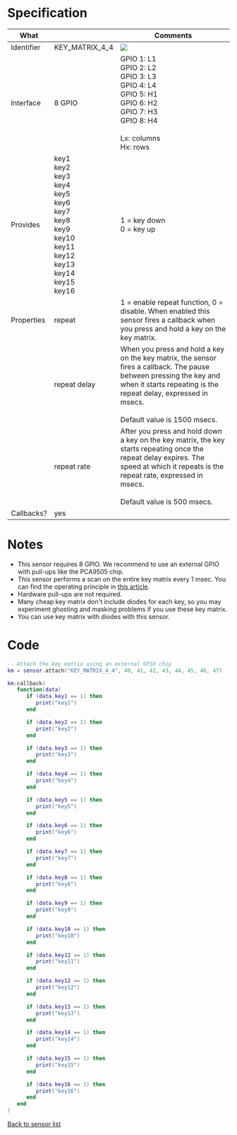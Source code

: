 # Specification

| What         |                | Comments                   |
|--------------|----------------|----------------------------|
| Identifier   | KEY_MATRIX_4_4 | ![](http://git.whitecatboard.org/key_matrix_4_4.png) |
| Interface    | 8 GPIO         | GPIO 1: L1<br/>GPIO 2: L2<br/>GPIO 3: L3<br/>GPIO 4: L4<br/>GPIO 5: H1<br/>GPIO 6: H2<br/>GPIO 7: H3<br/>GPIO 8: H4<br/><br/>Lx: columns<br/>Hx: rows |
| Provides     | key1<br/>key2<br/>key3<br/>key4<br/>key5<br/>key6<br/>key7<br/>key8<br/>key9<br/>key10<br/>key11<br/>key12<br/>key13<br/>key14<br/>key15<br/>key16<br/>             | 1 = key down<br/>0 = key up|
| Properties   | repeat           | 1 = enable repeat function, 0 = disable. When enabled this sensor fires a callback when you press and hold a key on the key matrix.                            |
|              | repeat delay     | When you press and hold a key on the key matrix, the sensor fires a callback. The pause between pressing the key and when it starts repeating is the repeat delay, expressed in msecs.<br/><br/>Default value is 1500 msecs.
|              | repeat rate      | After you press and hold down a key on the key matrix, the key starts repeating once the repeat delay expires. The speed at which it repeats is the repeat rate, expressed in msecs.<br/><br/>Default value is 500 msecs.
| Callbacks?   | yes            | |


# Notes

* This sensor requires 8 GPIO. We recommend to use an external GPIO with pull-ups like the PCA9505 chip.
* This sensor performs a scan on the entire key matrix every 1 msec. You can find the operating principle in [this article](http://pcbheaven.com/wikipages/How_Key_Matrices_Works/).
* Hardware pull-ups are not required.
* Many cheap key matrix don't include diodes for each key, so you may experiment ghosting and masking problems if you use these key matrix.
* You can use key matrix with diodes with this sensor.

# Code

```lua
-- Attach the key matrix using an external GPIO chip
km = sensor.attach("KEY_MATRIX_4_4", 40, 41, 42, 43, 44, 45, 46, 47)

km:callback(
   function(data)
      if (data.key1 == 1) then
         print("key1")
      end

      if (data.key2 == 1) then
         print("key2")
      end

      if (data.key3 == 1) then
         print("key3")
      end

      if (data.key4 == 1) then
         print("key4")
      end

      if (data.key5 == 1) then
         print("key5")
      end

      if (data.key6 == 1) then
         print("key6")
      end

      if (data.key7 == 1) then
         print("key7")
      end

      if (data.key8 == 1) then
         print("key8")
      end

      if (data.key9 == 1) then
         print("key9")
      end

      if (data.key10 == 1) then
         print("key10")
      end

      if (data.key11 == 1) then
         print("key11")
      end

      if (data.key12 == 1) then
         print("key12")
      end

      if (data.key13 == 1) then
         print("key13")
      end

      if (data.key14 == 1) then
         print("key14")
      end

      if (data.key15 == 1) then
         print("key15")
      end

      if (data.key16 == 1) then
         print("key16")
      end
   end
)
```

[Back to sensor list](https://github.com/whitecatboard/Lua-RTOS-ESP32/wiki/Sensor-module#supported-sensors)